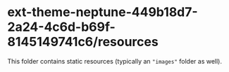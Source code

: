 # ext-theme-neptune-449b18d7-2a24-4c6d-b69f-8145149741c6/resources

This folder contains static resources (typically an `"images"` folder as well).
